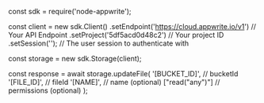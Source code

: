 const sdk = require('node-appwrite');

const client = new sdk.Client()
    .setEndpoint('https://cloud.appwrite.io/v1') // Your API Endpoint
    .setProject('5df5acd0d48c2') // Your project ID
    .setSession(''); // The user session to authenticate with

const storage = new sdk.Storage(client);

const response = await storage.updateFile(
    '[BUCKET_ID]', // bucketId
    '[FILE_ID]', // fileId
    '[NAME]', // name (optional)
    ["read("any")"] // permissions (optional)
);

